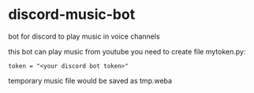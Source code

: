 # discord-music-bot
bot for discord to play music in voice channels

this bot can play music from youtube
you need to create file mytoken.py:

```
token = "<your discord bot token>"
```
temporary music file would be saved as tmp.weba
